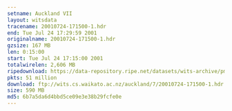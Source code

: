 ```yaml
---
setname: Auckland VII
layout: witsdata
tracename: 20010724-171500-1.hdr
end: Tue Jul 24 17:29:59 2001
originalname: 20010724-171500-1.hdr
gzsize: 167 MB
len: 0:15:00
start: Tue Jul 24 17:15:00 2001
totalwirelen: 2,606 MB
ripedownload: https://data-repository.ripe.net/datasets/wits-archive/pma/long/auck/7//20010724-171500-1.hdr.gz
pkts: 51 million
download: ftp://wits.cs.waikato.ac.nz/auckland/7/20010724-171500-1.hdr.gz
size: 590 MB
md5: 6b7a5da6d4bbd5ce09e3e38b29fcfe0e
---
```

